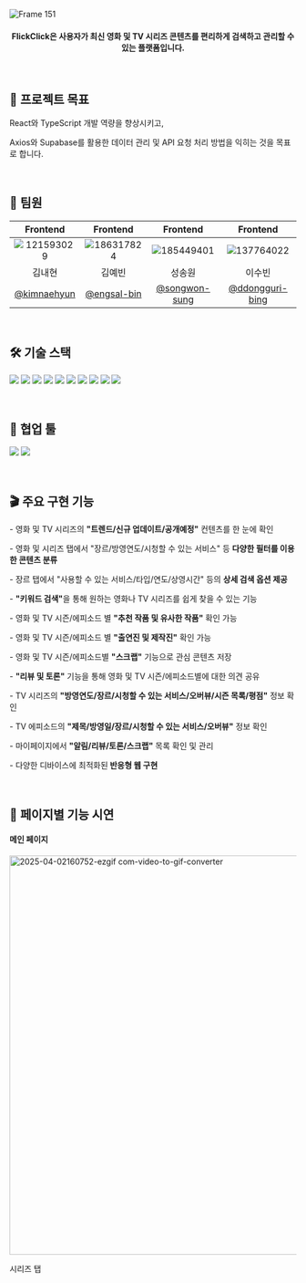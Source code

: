 ![Frame 151](https://github.com/user-attachments/assets/2e668af3-5ea1-4968-b030-3d4c3be5d47f)
<h4 align="center">FlickClick은 사용자가 최신 영화 및 TV 시리즈 콘텐츠를 편리하게 검색하고 관리할 수 있는 플랫폼입니다.</h4>
<br/>

<h2>🎯 프로젝트 목표</h2>
<p>React와 TypeScript 개발 역량을 향상시키고,</p>
<p>Axios와 Supabase를 활용한 데이터 관리 및 API 요청 처리 방법을 익히는 것을 목표로 합니다.</p>
<br/>

<h2>🤝 팀원</h2>

| Frontend | Frontend | Frontend | Frontend |
| :---: | :---: | :---: | :---: |
|![121593029](https://github.com/user-attachments/assets/025d0abf-73b8-4431-9ddd-051b2e5039b6)|![186317824](https://github.com/user-attachments/assets/57a72a8d-bc9a-4854-a79b-99b8c418df02)|![185449401](https://github.com/user-attachments/assets/d02ac9e6-3d29-457b-bc5f-228609972170)|![137764022](https://github.com/user-attachments/assets/6e3d4826-de16-4a62-b227-ff81e3647eb0)|
| 김내현 | 김예빈 | 성송원 | 이수빈 |
| [@kimnaehyun](https://github.com/kimnaehyun) | [@engsal-bin](https://github.com/engsal-bin) | [@songwon-sung](https://github.com/songwon-sung) | [@ddongguri-bing](https://github.com/ddongguri-bing) |
<br/>

<h2>🛠️ 기술 스택</h2>

![](https://img.shields.io/badge/typescript-3178C6?style=for-the-badge&logo=typescript&logoColor=white)
![](https://img.shields.io/badge/react-61DAFB?style=for-the-badge&logo=react&logoColor=black)
![](https://img.shields.io/badge/reactrouter-CA4245?style=for-the-badge&logo=reactrouter&logoColor=white)
![](https://img.shields.io/badge/reactquery-FF4154?style=for-the-badge&logo=reactquery&logoColor=white)
![](https://img.shields.io/badge/tailwindcss-06B6D4?style=for-the-badge&logo=tailwindcss&logoColor=white)
![](https://img.shields.io/badge/swiper-6332F6?style=for-the-badge&logo=swiper&logoColor=white)
![](https://img.shields.io/badge/supabase-3FCF8E?style=for-the-badge&logo=supabase&logoColor=white)
![](https://img.shields.io/badge/axios-5A29E4?style=for-the-badge&logo=axios&logoColor=white)
![](https://img.shields.io/badge/npm-CB3837?style=for-the-badge&logo=npm&logoColor=white)
![](https://img.shields.io/badge/netlify-00C7B7?style=for-the-badge&logo=netlify&logoColor=white)

<br/>

<h2>📝 협업 툴</h2>

![](https://img.shields.io/badge/notion-000000?style=for-the-badge&logo=notion&logoColor=white)
![](https://img.shields.io/badge/figma-F24E1E?style=for-the-badge&logo=figma&logoColor=white)

<br/>

<h2>🎬 주요 구현 기능</h2>
<p>- 영화 및 TV 시리즈의 <strong>"트렌드/신규 업데이트/공개예정"</strong> 컨텐츠를 한 눈에 확인</p>
<p>- 영화 및 시리즈 탭에서 "장르/방영연도/시청할 수 있는 서비스" 등 <strong>다양한 필터를 이용한 콘텐츠 분류</strong></p>
<p>- 장르 탭에서 "사용할 수 있는 서비스/타입/연도/상영시간" 등의 <strong>상세 검색 옵션 제공</strong></p>
<p>- <strong>"키워드 검색"</strong>을 통해 원하는 영화나 TV 시리즈를 쉽게 찾을 수 있는 기능</p>
<p>- 영화 및 TV 시즌/에피소드 별 <strong>"추천 작품 및 유사한 작품"</strong> 확인 가능</p>
<p>- 영화 및 TV 시즌/에피소드 별 <strong>"출연진 및 제작진"</strong> 확인 가능</p>
<p>- 영화 및 TV 시즌/에피소드별 <strong>"스크랩"</strong> 기능으로 관심 콘텐츠 저장</p>
<p>- <strong>"리뷰 및 토론"</strong> 기능을 통해 영화 및 TV 시즌/에피소드별에 대한 의견 공유</p>
<p>- TV 시리즈의 <strong>"방영연도/장르/시청할 수 있는 서비스/오버뷰/시즌 목록/평점"</strong> 정보 확인</p>
<p>- TV 에피소드의 <strong>"제목/방영일/장르/시청할 수 있는 서비스/오버뷰"</strong> 정보 확인</p>
<p>- 마이페이지에서 <strong>"알림/리뷰/토론/스크랩"</strong> 목록 확인 및 관리</p>
<p>- 다양한 디바이스에 최적화된<strong> 반응형 웹 구현</strong></p>

<br/>

<h2>🎥 페이지별 기능 시연</h2>
<h4>메인 페이지</h4>

<img src="https://github.com/user-attachments/assets/de581406-3d52-4912-90ea-975d36c4d841" alt="2025-04-02160752-ezgif com-video-to-gif-converter" width="700" height="auto">

<p>시리즈 탭</p>

